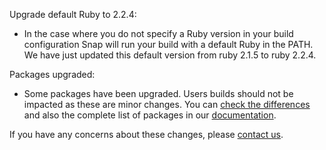 Upgrade default Ruby to 2.2.4:

* In the case where you do not specify a Ruby version in your build configuration Snap will run your build with a default Ruby in the PATH. We have just updated this default version from ruby 2.1.5 to ruby 2.2.4.

Packages upgraded:

* Some packages have been upgraded. Users builds should not be impacted as these are minor changes. You can [check the differences](https://s3.amazonaws.com/whats-new-prod/assets/packages/centos/diff-341-to-350.txt) and also the complete list of packages in our [documentation](https://docs.snap-ci.com/the-ci-environment/complete-package-list/).
  
If you have any concerns about these changes, please [contact us](https://snap-ci.com/contact-us).
